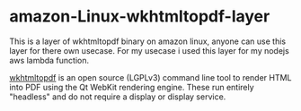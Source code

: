 # amazon-Linux-wkhtmltopdf-layer

This is a layer of wkhtmltopdf binary on amazon linux, anyone can use this layer for there own usecase.
For my usecase i used this layer for my nodejs aws lambda function.

[wkhtmltopdf](https://github.com/wkhtmltopdf/wkhtmltopdf) is an open source (LGPLv3) command line tool to render HTML into PDF using the Qt WebKit rendering engine. These run entirely "headless" and do not require a display or display service.

